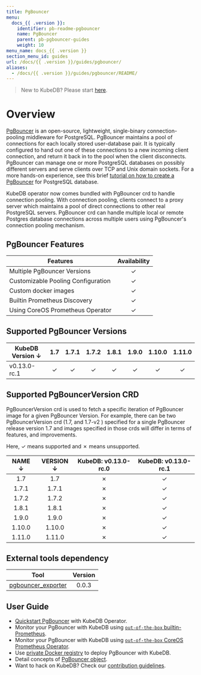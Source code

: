 ```yaml
---
title: PgBouncer
menu:
  docs_{{ .version }}:
    identifier: pb-readme-pgbouncer
    name: PgBouncer
    parent: pb-pgbouncer-guides
    weight: 10
menu_name: docs_{{ .version }}
section_menu_id: guides
url: /docs/{{ .version }}/guides/pgbouncer/
aliases:
  - /docs/{{ .version }}/guides/pgbouncer/README/
---
```


> New to KubeDB? Please start [here](/docs/concepts/README.md).
>
# Overview

[PgBouncer](https://pgbouncer.github.io/) is an open-source, lightweight, single-binary connection-pooling middleware for PostgreSQL. PgBouncer maintains a pool of connections for each locally stored user-database pair. It is typically configured to hand out one of these connections to a new incoming client connection, and return it back in to the pool when the client disconnects. PgBouncer can manage one or more PostgreSQL databases on possibly different servers and serve clients over TCP and Unix domain sockets. For a more hands-on experience, see this brief [tutorial on how to create a PgBouncer](https://pgdash.io/blog/pgbouncer-connection-pool.html) for PostgreSQL database.

KubeDB operator now comes bundled with PgBouncer crd to handle connection pooling. With connection pooling, clients connect to a proxy server which maintains a pool of direct connections to other real PostgreSQL servers. PgBouncer crd can handle multiple local or remote Postgres database connections across multiple users using PgBouncer's connection pooling mechanism.

## PgBouncer Features

| Features                           | Availability |
| ---------------------------------- | :----------: |
| Multiple PgBouncer Versions        |   &#10003;   |
| Customizable Pooling Configuration |   &#10003;   |
| Custom docker images               |   &#10003;   |
| Builtin Prometheus Discovery       |   &#10003;   |
| Using CoreOS Prometheus Operator   |   &#10003;   |

## Supported PgBouncer Versions

| KubeDB Version ↓|   1.7  |  1.7.1 |  1.7.2 |  1.8.1 |  1.9.0 |  1.10.0|  1.11.0|
| -------------- | :---:  | :---:  | :----: | :----: | :----: | :----: | :----: |
| v0.13.0-rc.1   |&#10003;|&#10003;|&#10003;|&#10003;|&#10003;|&#10003;|&#10003;|

## Supported PgBouncerVersion CRD
PgBouncerVersion crd is used to fetch a specific iteration of PgBouncer image for a given PgBouncer Version. For example, there can be two PgBouncerVersion crd (1.7, and 1.7-v2 ) specified for a single PgBouncer release version 1.7 and images specified in those crds will differ in terms of features, and improvements.

Here, &#10003; means supported and &#10007; means unsupported.

|   NAME  ↓| VERSION ↓| KubeDB: v0.13.0-rc.0 | KubeDB: v0.13.0-rc.1 |
| :------: | :------: | :------------------: | :------------------: |
|   1.7    |   1.7    |      &#10007;        |       &#10003;       |
|   1.7.1  |  1.7.1   |      &#10007;        |       &#10003;       |
|   1.7.2  |  1.7.2   |      &#10007;        |       &#10003;       |
|   1.8.1  |  1.8.1   |      &#10007;        |       &#10003;       |
|   1.9.0  |  1.9.0   |      &#10007;        |       &#10003;       |
|   1.10.0 |  1.10.0  |      &#10007;        |       &#10003;       |
|   1.11.0 |  1.11.0  |      &#10007;        |       &#10003;       |

## External tools dependency

| Tool                                    | Version |
| --------------------------------------- | :-----: |
| [pgbouncer_exporter](https://github.com/kubedb/pgbouncer_exporter) | 0.0.3  |

## User Guide

- [Quickstart PgBouncer](/docs/guides/pgbouncer/quickstart/quickstart.md) with KubeDB Operator.
- Monitor your PgBouncer with KubeDB using [`out-of-the-box` builtin-Prometheus](/docs/guides/pgbouncer/monitoring/using-builtin-prometheus.md).
- Monitor your PgBouncer with KubeDB using [`out-of-the-box` CoreOS Prometheus Operator](/docs/guides/pgbouncer/monitoring/using-coreos-prometheus-operator.md).
- Use [private Docker registry](/docs/guides/pgbouncer/private-registry/using-private-registry.md) to deploy PgBouncer with KubeDB.
- Detail concepts of [PgBouncer object](/docs/concepts/database-proxy/pgbouncer.md).
- Want to hack on KubeDB? Check our [contribution guidelines](/docs/CONTRIBUTING.md).
